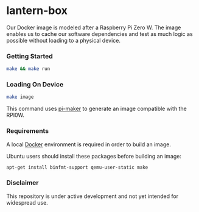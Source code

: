 # lantern-box

Our Docker image is modeled after a Raspberry Pi Zero W. The image enables us to cache our software dependencies and test as much logic as possible without loading to a physical device.

### Getting Started

```bash
make && make run
```

### Loading On Device

```bash
make image
```

This command uses [pi-maker](https://github.com/lantern-works/pi-maker) to generate an image compatible with the RPI0W.


### Requirements

A local [Docker](https://www.docker.com/community-edition) environment is required in order to build an image.

Ubuntu users should install these packages before building an image:
```bash
apt-get install binfmt-support qemu-user-static make
```

### Disclaimer
This repository is under active development and not yet intended for widespread use.